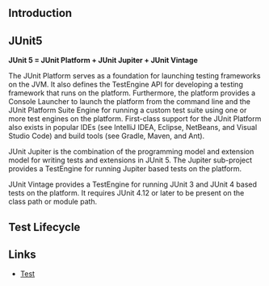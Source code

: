 ## Introduction

## JUnit5

**JUnit 5 = JUnit Platform + JUnit Jupiter + JUnit Vintage**

The JUnit Platform serves as a foundation for launching testing frameworks on the JVM.
It also defines the TestEngine API for developing a testing framework that runs on the platform.
Furthermore, the platform provides a Console Launcher to launch the platform from the command line and the JUnit Platform Suite Engine for running a custom test suite using one or more test engines on the platform.
First-class support for the JUnit Platform also exists in popular IDEs (see IntelliJ IDEA, Eclipse, NetBeans, and Visual Studio Code) and build tools (see Gradle, Maven, and Ant).

JUnit Jupiter is the combination of the programming model and extension model for writing tests and extensions in JUnit 5.
The Jupiter sub-project provides a TestEngine for running Jupiter based tests on the platform.

JUnit Vintage provides a TestEngine for running JUnit 3 and JUnit 4 based tests on the platform.
It requires JUnit 4.12 or later to be present on the class path or module path.

## Test Lifecycle

## Links

- [Test](/docs/CS/SE/Test.md)
